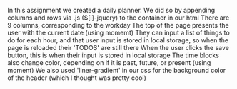 In this assignment we created a daily planner.
We did so by appending columns and rows via .js (\$[i]-jquery) to the container in our html
There are 9 columns, corresponding to the workday
The top of the page presents the user with the current date (using momemt)
They can input a list of things to do for each hour, and that user input is stored in local storage,
so when the page is reloaded their 'TODOS' are still there
When the user clicks the save button, this is when their input is stored in local storage
The time blocks also change color, depending on if it is past, future, or present (using moment)
We also used 'liner-gradient' in our css for the background color of the header (which I thought was pretty cool)
